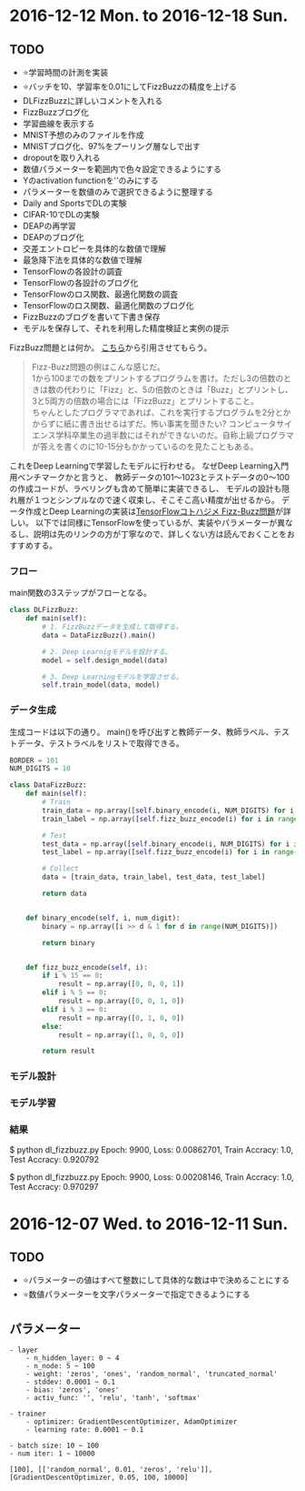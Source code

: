 # 2016-12-12 Mon. to 2016-12-18 Sun.

## TODO
- :star:学習時間の計測を実装
- :star:バッチを10、学習率を0.01にしてFizzBuzzの精度を上げる
- DLFizzBuzzに詳しいコメントを入れる
- FizzBuzzブログ化
- 学習曲線を表示する
- MNIST予想のみのファイルを作成
- MNISTブログ化、97%をプーリング層なしで出す
- dropoutを取り入れる
- 数値パラメーターを範囲内で色々設定できるようにする
- Yのactivation functionを''のみにする
- パラメーターを数値のみで選択できるように整理する
- Daily and SportsでDLの実験
- CIFAR-10でDLの実験
- DEAPの再学習
- DEAPのブログ化
- 交差エントロピーを具体的な数値で理解
- 最急降下法を具体的な数値で理解
- TensorFlowの各設計の調査
- TensorFlowの各設計のブログ化
- TensorFlowのロス関数、最適化関数の調査
- TensorFlowのロス関数、最適化関数のブログ化
- FizzBuzzのブログを書いて下書き保存
- モデルを保存して、それを利用した精度検証と実例の提示


FizzBuzz問題とは何か。
[こちら](http://d.hatena.ne.jp/keyword/Fizz-Buzz%CC%E4%C2%EA)から引用させてもらう。

> Fizz-Buzz問題の例はこんな感じだ。  
> 1から100までの数をプリントするプログラムを書け。ただし3の倍数のときは数の代わりに「Fizz」と、5の倍数のときは「Buzz」とプリントし、3と5両方の倍数の場合には「FizzBuzz」とプリントすること。  
> ちゃんとしたプログラマであれば、これを実行するプログラムを2分とかからずに紙に書き出せるはずだ。怖い事実を聞きたい? コンピュータサイエンス学科卒業生の過半数にはそれができないのだ。自称上級プログラマが答えを書くのに10-15分もかかっているのを見たこともある。

これをDeep Learningで学習したモデルに行わせる。
なぜDeep Learning入門用ベンチマークかと言うと、
教師データの101〜1023とテストデータの0〜100の作成コードが、ラベリングも含めて簡単に実装できるし、
モデルの設計も隠れ層が１つとシンプルなので速く収束し、そこそこ高い精度が出せるから。
データ作成とDeep Learningの実装は[TensorFlowコトハジメ Fizz-Buzz問題](http://yaju3d.hatenablog.jp/entry/2016/06/05/234113)が詳しい。
以下では同様にTensorFlowを使っているが、実装やパラメーターが異なるし、説明は先のリンクの方が丁寧なので、詳しくない方は読んでおくことをおすすめする。


### フロー
main関数の3ステップがフローとなる。

```python
class DLFizzBuzz:
    def main(self):
        # 1. FizzBuzzデータを生成して取得する。
        data = DataFizzBuzz().main()

        # 2. Deep Learnigモデルを設計する。
        model = self.design_model(data)

        # 3. Deep Learningモデルを学習させる。
        self.train_model(data, model)
```


### データ生成

生成コードは以下の通り。
main()を呼び出すと教師データ、教師ラベル、テストデータ、テストラベルをリストで取得できる。

```python
BORDER = 101
NUM_DIGITS = 10

class DataFizzBuzz:
    def main(self):
        # Train
        train_data = np.array([self.binary_encode(i, NUM_DIGITS) for i in range(BORDER, 2**NUM_DIGITS)])
        train_label = np.array([self.fizz_buzz_encode(i) for i in range(BORDER, 2**NUM_DIGITS)])

        # Test
        test_data = np.array([self.binary_encode(i, NUM_DIGITS) for i in range(0, BORDER)])
        test_label = np.array([self.fizz_buzz_encode(i) for i in range(0, BORDER)])

        # Collect
        data = [train_data, train_label, test_data, test_label]

        return data


    def binary_encode(self, i, num_digit):
        binary = np.array([i >> d & 1 for d in range(NUM_DIGITS)])

        return binary


    def fizz_buzz_encode(self, i):
        if i % 15 == 0:
            result = np.array([0, 0, 0, 1])
        elif i % 5 == 0:
            result = np.array([0, 0, 1, 0])
        elif i % 3 == 0:
            result = np.array([0, 1, 0, 0])
        else:
            result = np.array([1, 0, 0, 0])

        return result
```


### モデル設計


### モデル学習


### 結果
$ python dl_fizzbuzz.py
Epoch: 9900, 	 Loss: 0.00862701, 	 Train Accracy: 1.0, 	 Test Accracy: 0.920792

$ python dl_fizzbuzz.py
Epoch: 9900, 	 Loss: 0.00208146, 	 Train Accracy: 1.0, 	 Test Accracy: 0.970297


# 2016-12-07 Wed. to 2016-12-11 Sun.

## TODO
- :star:パラメーターの値はすべて整数にして具体的な数は中で決めることにする
- :star:数値パラメーターを文字パラメーターで指定できるようにする

## パラメーター

```
- layer
    - n_hidden_layer: 0 ~ 4
    - n_node: 5 ~ 100
    - weight: 'zeros', 'ones', 'random_normal', 'truncated_normal'
    - stddev: 0.0001 ~ 0.1
    - bias: 'zeros', 'ones'
    - activ_func: '', 'relu', 'tanh', 'softmax'

- trainer
    - optimizer: GradientDescentOptimizer, AdamOptimizer
    - learning rate: 0.0001 ~ 0.1

- batch size: 10 ~ 100
- num iter: 1 ~ 10000

[100], [['random_normal', 0.01, 'zeros', 'relu']], [GradientDescentOptimizer, 0.05, 100, 10000]
```
